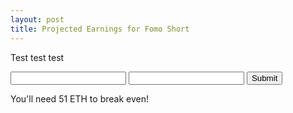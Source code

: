 ```yaml
---
layout: post
title: Projected Earnings for Fomo Short
---
```


<script src="https://ajax.googleapis.com/ajax/libs/jquery/3.3.1/jquery.min.js"></script>

Test test test

<div class="calc1">
  
  <input type="number" id="invested" />
  <input type="number" id="invested2" />
  <input type="submit" id="cal1-button" text="Calculate" />
  <p class="calc1-result">You'll need <span id='result'>51</span> ETH to break even!</p>

</div>
